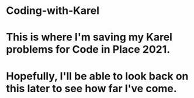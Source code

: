 # Coding-with-Karel
# This is where I'm saving my Karel problems for Code in Place 2021.
# Hopefully, I'll be able to look back on this later to see how far I've come.